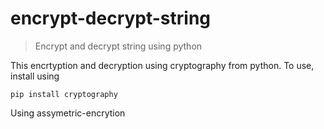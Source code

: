 # encrypt-decrypt-string
> Encrypt and decrypt string using python

This encrtyption and decryption using cryptography from python.
To use, install using
```
pip install cryptography
```

Using assymetric-encrytion
